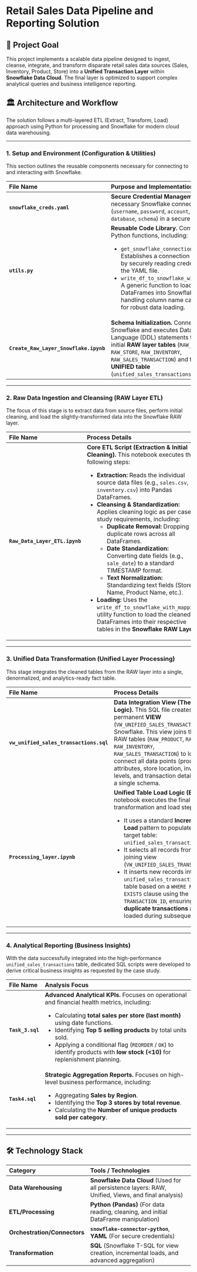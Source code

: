 # Retail Sales Data Pipeline and Reporting Solution

## 📜 Project Goal

This project implements a scalable data pipeline designed to ingest, cleanse, integrate, and transform disparate retail sales data sources (Sales, Inventory, Product, Store) into a **Unified Transaction Layer** within **Snowflake Data Cloud**. The final layer is optimized to support complex analytical queries and business intelligence reporting.

## 🏛️ Architecture and Workflow

The solution follows a multi-layered ETL (Extract, Transform, Load) approach using Python for processing and Snowflake for modern cloud data warehousing.

---

### 1. **Setup and Environment (Configuration & Utilities)**

This section outlines the reusable components necessary for connecting to and interacting with Snowflake.

| File Name | Purpose and Implementation Detail |
| :--- | :--- |
| **`snowflake_creds.yaml`** | **Secure Credential Management.** Stores all necessary Snowflake connection details (`username`, `password`, `account`, `warehouse`, `database`, `schema`) in a secure YAML format. |
| **`utils.py`** | **Reusable Code Library.** Contains modular Python functions, including: <ul><li>`get_snowflake_connection_from_yaml()`: Establishes a connection to Snowflake by securely reading credentials from the YAML file.</li><li>`write_df_to_snowflake_with_mapping()`: A generic function to load Pandas DataFrames into Snowflake tables, handling column name casing/mapping for robust data loading.</li></ul>|
| **`Create_Raw_Layer_Snowflake.ipynb`** | **Schema Initialization.** Connects to Snowflake and executes Data Definition Language (DDL) statements to create the initial **RAW layer tables** (`RAW_PRODUCT`, `RAW_STORE`, `RAW_INVENTORY`, `RAW_SALES_TRANSACTION`) and the target **UNIFIED table** (`unified_sales_transactions`).|

---

### 2. **Raw Data Ingestion and Cleansing (RAW Layer ETL)**

The focus of this stage is to extract data from source files, perform initial cleaning, and load the slightly-transformed data into the Snowflake RAW layer.

| File Name | Process Details |
| :--- | :--- |
| **`Raw_Data_Layer_ETL.ipynb`** | **Core ETL Script (Extraction & Initial Cleaning).** This notebook executes the following steps: <ul><li>**Extraction:** Reads the individual source data files (e.g., `sales.csv`, `inventory.csv`) into Pandas DataFrames.</li><li>**Cleansing & Standardization:** Applies cleaning logic as per case study requirements, including: <ul><li>**Duplicate Removal:** Dropping duplicate rows across all DataFrames.</li><li>**Date Standardization:** Converting date fields (e.g., `sale_date`) to a standard TIMESTAMP format.</li><li>**Text Normalization:** Standardizing text fields (Store Name, Product Name, etc.).</li></ul></li><li>**Loading:** Uses the `write_df_to_snowflake_with_mapping` utility function to load the cleaned DataFrames into their respective tables in the **Snowflake RAW Layer**.</li>|

---

### 3. **Unified Data Transformation (Unified Layer Processing)**

This stage integrates the cleaned tables from the RAW layer into a single, denormalized, and analytics-ready fact table.

| File Name | Process Details |
| :--- | :--- |
| **`vw_unified_sales_transactions.sql`** | **Data Integration View (The JOIN Logic).** This SQL file creates a permanent **VIEW** (`VW_UNIFIED_SALES_TRANSACTIONS`) in Snowflake. This view joins the four RAW tables (`RAW_PRODUCT`, `RAW_STORE`, `RAW_INVENTORY`, `RAW_SALES_TRANSACTION`) to logically connect all data points (product attributes, store location, inventory levels, and transaction details) under a single schema.|
| **`Processing_layer.ipynb`** | **Unified Table Load Logic (ETL).** This notebook executes the final transformation and load step: <ul><li>It uses a standard **Incremental Load** pattern to populate the final target table: `unified_sales_transactions`.</li><li>It selects all records from the joining view (`VW_UNIFIED_SALES_TRANSACTIONS`).</li><li>It inserts new records into the `unified_sales_transactions` table based on a `WHERE NOT EXISTS` clause using the `TRANSACTION_ID`, ensuring **no duplicate transactions** are loaded during subsequent runs.</li></ul>|

---

### 4. **Analytical Reporting (Business Insights)**

With the data successfully integrated into the high-performance `unified_sales_transactions` table, dedicated SQL scripts were developed to derive critical business insights as requested by the case study.

| File Name | Analysis Focus |
| :--- | :--- |
| **`Task_3.sql`** | **Advanced Analytical KPIs.** Focuses on operational and financial health metrics, including: <ul><li>Calculating **total sales per store (last month)** using date functions.</li><li>Identifying **Top 5 selling products** by total units sold.</li><li>Applying a conditional flag (`REORDER` / `OK`) to identify products with **low stock (\<10)** for replenishment planning.</li></ul> |
| **`Task4.sql`** | **Strategic Aggregation Reports.** Focuses on high-level business performance, including: <ul><li>Aggregating **Sales by Region**.</li><li>Identifying the **Top 3 stores by total revenue**.</li><li>Calculating the **Number of unique products sold per category**.</li></ul> |

---

## 🛠️ Technology Stack

| Category | Tools / Technologies |
| :--- | :--- |
| **Data Warehousing** | **Snowflake Data Cloud** (Used for all persistence layers: RAW, Unified, Views, and final analysis) |
| **ETL/Processing** | **Python (Pandas)** (For data reading, cleaning, and initial DataFrame manipulation) |
| **Orchestration/Connectors**| **`snowflake-connector-python`**, **YAML** (For secure credentials) |
| **Transformation** | **SQL** (Snowflake T-SQL for view creation, incremental loads, and advanced aggregation) |